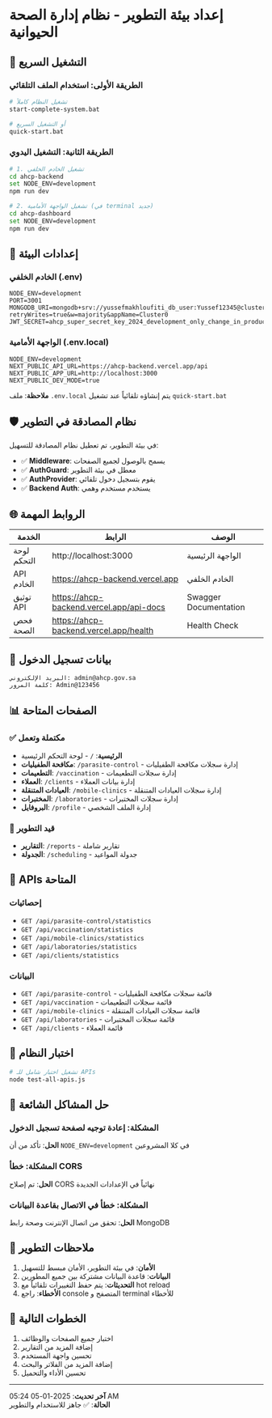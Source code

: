 # إعداد بيئة التطوير - نظام إدارة الصحة الحيوانية

## 🚀 التشغيل السريع

### الطريقة الأولى: استخدام الملف التلقائي
```bash
# تشغيل النظام كاملاً
start-complete-system.bat

# أو التشغيل السريع
quick-start.bat
```

### الطريقة الثانية: التشغيل اليدوي
```bash
# 1. تشغيل الخادم الخلفي
cd ahcp-backend
set NODE_ENV=development
npm run dev

# 2. تشغيل الواجهة الأمامية (في terminal جديد)
cd ahcp-dashboard  
set NODE_ENV=development
npm run dev
```

## 🔧 إعدادات البيئة

### الخادم الخلفي (.env)
```env
NODE_ENV=development
PORT=3001
MONGODB_URI=mongodb+srv://yussefmakhloufiti_db_user:Yussef12345@cluster0.pgy8qei.mongodb.net/ahcp_database?retryWrites=true&w=majority&appName=Cluster0
JWT_SECRET=ahcp_super_secret_key_2024_development_only_change_in_production_123456789
```

### الواجهة الأمامية (.env.local)
```env
NODE_ENV=development
NEXT_PUBLIC_API_URL=https://ahcp-backend.vercel.app/api
NEXT_PUBLIC_APP_URL=http://localhost:3000
NEXT_PUBLIC_DEV_MODE=true
```

**ملاحظة**: ملف `.env.local` يتم إنشاؤه تلقائياً عند تشغيل `quick-start.bat`

## 🛡️ نظام المصادقة في التطوير

في بيئة التطوير، تم تعطيل نظام المصادقة للتسهيل:

- ✅ **Middleware**: يسمح بالوصول لجميع الصفحات
- ✅ **AuthGuard**: معطل في بيئة التطوير  
- ✅ **AuthProvider**: يقوم بتسجيل دخول تلقائي
- ✅ **Backend Auth**: يستخدم مستخدم وهمي

## 🌐 الروابط المهمة

| الخدمة | الرابط | الوصف |
|---------|--------|--------|
| لوحة التحكم | http://localhost:3000 | الواجهة الرئيسية |
| API الخادم | https://ahcp-backend.vercel.app | الخادم الخلفي |
| توثيق API | https://ahcp-backend.vercel.app/api-docs | Swagger Documentation |
| فحص الصحة | https://ahcp-backend.vercel.app/health | Health Check |

## 👤 بيانات تسجيل الدخول

```
البريد الإلكتروني: admin@ahcp.gov.sa
كلمة المرور: Admin@123456
```

## 📊 الصفحات المتاحة

### ✅ مكتملة وتعمل
- **الرئيسية**: `/` - لوحة التحكم الرئيسية
- **مكافحة الطفيليات**: `/parasite-control` - إدارة سجلات مكافحة الطفيليات
- **التطعيمات**: `/vaccination` - إدارة سجلات التطعيمات  
- **العملاء**: `/clients` - إدارة بيانات العملاء
- **العيادات المتنقلة**: `/mobile-clinics` - إدارة سجلات العيادات المتنقلة
- **المختبرات**: `/laboratories` - إدارة سجلات المختبرات
- **البروفايل**: `/profile` - إدارة الملف الشخصي

### 🔄 قيد التطوير
- **التقارير**: `/reports` - تقارير شاملة
- **الجدولة**: `/scheduling` - جدولة المواعيد

## 🔧 APIs المتاحة

### إحصائيات
- `GET /api/parasite-control/statistics`
- `GET /api/vaccination/statistics`
- `GET /api/mobile-clinics/statistics`
- `GET /api/laboratories/statistics`
- `GET /api/clients/statistics`

### البيانات
- `GET /api/parasite-control` - قائمة سجلات مكافحة الطفيليات
- `GET /api/vaccination` - قائمة سجلات التطعيمات
- `GET /api/mobile-clinics` - قائمة سجلات العيادات المتنقلة
- `GET /api/laboratories` - قائمة سجلات المختبرات
- `GET /api/clients` - قائمة العملاء

## 🧪 اختبار النظام

```bash
# تشغيل اختبار شامل للـ APIs
node test-all-apis.js
```

## 🚨 حل المشاكل الشائعة

### المشكلة: إعادة توجيه لصفحة تسجيل الدخول
**الحل**: تأكد من أن `NODE_ENV=development` في كلا المشروعين

### المشكلة: خطأ CORS
**الحل**: تم إصلاح CORS نهائياً في الإعدادات الجديدة

### المشكلة: خطأ في الاتصال بقاعدة البيانات
**الحل**: تحقق من اتصال الإنترنت وصحة رابط MongoDB

## 📝 ملاحظات التطوير

1. **الأمان**: في بيئة التطوير، الأمان مبسط للتسهيل
2. **البيانات**: قاعدة البيانات مشتركة بين جميع المطورين
3. **التحديثات**: يتم حفظ التغييرات تلقائياً مع hot reload
4. **الأخطاء**: راجع console المتصفح و terminal للأخطاء

## 🎯 الخطوات التالية

1. اختبار جميع الصفحات والوظائف
2. إضافة المزيد من التقارير
3. تحسين واجهة المستخدم
4. إضافة المزيد من الفلاتر والبحث
5. تحسين الأداء والتحميل

---

**آخر تحديث**: 2025-01-05 05:24 AM  
**الحالة**: ✅ جاهز للاستخدام والتطوير
